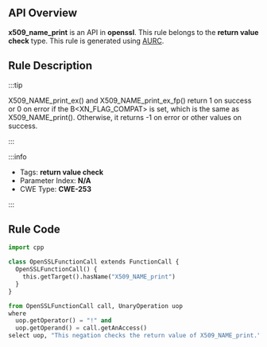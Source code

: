 ---
---


## API Overview
**x509_name_print** is an API in **openssl**. This rule belongs to the **return value check** type. This rule is generated using [AURC](../../tools/AURC).
## Rule Description

:::tip

X509_NAME_print_ex() and X509_NAME_print_ex_fp() return 1 on success or 0 on error if the B\<XN_FLAG_COMPAT\> is set, which is the same as X509_NAME_print(). Otherwise, it returns -1 on error or other values on success.

:::

:::info

- Tags: **return value check**
- Parameter Index: **N/A**
- CWE Type: **CWE-253**

:::

## Rule Code
```python
import cpp

class OpenSSLFunctionCall extends FunctionCall {
  OpenSSLFunctionCall() {
    this.getTarget().hasName("X509_NAME_print")
  }
}

from OpenSSLFunctionCall call, UnaryOperation uop
where
  uop.getOperator() = "!" and
  uop.getOperand() = call.getAnAccess()
select uop, "This negation checks the return value of X509_NAME_print."
```